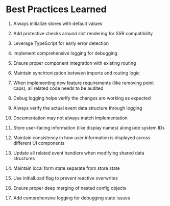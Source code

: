 # Best Practices Learned
1. Always initialize stores with default values
2. Add protective checks around slot rendering for SSR compatibility
3. Leverage TypeScript for early error detection
4. Implement comprehensive logging for debugging
5. Ensure proper component integration with existing routing
6. Maintain synchronization between imports and routing logic

1. When implementing new feature requirements (like removing point caps), all related code needs to be audited
2. Debug logging helps verify the changes are working as expected

1. Always verify the actual event data structure through logging
2. Documentation may not always match implementation


1. Store user-facing information (like display names) alongside system IDs
2. Maintain consistency in how user information is displayed across different UI components
3. Update all related event handlers when modifying shared data structures

1. Maintain local form state separate from store state
2. Use initialLoad flag to prevent reactive overwrites
3. Ensure proper deep merging of nested config objects
4. Add comprehensive logging for debugging state issues